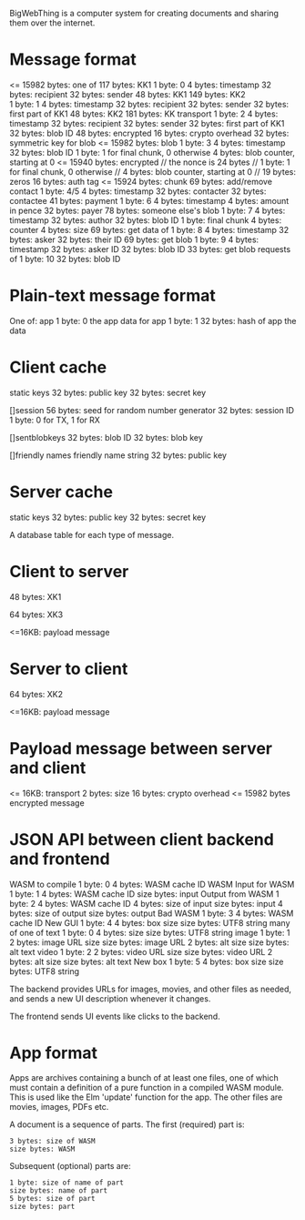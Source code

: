 BigWebThing is a computer system for creating documents and sharing them over the internet.

# Message format

<= 15982 bytes: one of
    117 bytes: KK1
        1 byte: 0
        4 bytes: timestamp
        32 bytes: recipient
        32 bytes: sender
        48 bytes: KK1
    149 bytes: KK2    
        1 byte: 1
        4 bytes: timestamp
        32 bytes: recipient
        32 bytes: sender
        32 bytes: first part of KK1
        48 bytes: KK2
    181 bytes: KK transport
        1 byte: 2
        4 bytes: timestamp
        32 bytes: recipient
        32 bytes: sender
        32 bytes: first part of KK1
        32 bytes: blob ID
        48 bytes: encrypted
            16 bytes: crypto overhead
            32 bytes: symmetric key for blob
    <= 15982 bytes: blob
        1 byte: 3
        4 bytes: timestamp
        32 bytes: blob ID
        1 byte: 1 for final chunk, 0 otherwise
        4 bytes: blob counter, starting at 0
        <= 15940 bytes: encrypted
            // the nonce is 24 bytes
            //      1 byte: 1 for final chunk, 0 otherwise
            //      4 bytes: blob counter, starting at 0
            //      19 bytes: zeros
            16 bytes: auth tag
            <= 15924 bytes: chunk
    69 bytes: add/remove contact
        1 byte: 4/5 
        4 bytes: timestamp
        32 bytes: contacter
        32 bytes: contactee
    41 bytes: payment
        1 byte: 6
        4 bytes: timestamp
        4 bytes: amount in pence
        32 bytes: payer
    78 bytes: someone else's blob
        1 byte: 7
        4 bytes: timestamp
        32 bytes: author
	32 bytes: blob ID
	1 byte: final chunk
	4 bytes: counter
        4 bytes: size
    69 bytes: get data of
        1 byte: 8
	4 bytes: timestamp
	32 bytes: asker
        32 bytes: their ID
    69 bytes: get blob
        1 byte: 9
        4 bytes: timestamp
	32 bytes: asker ID
        32 bytes: blob ID
    33 bytes: get blob requests of
        1 byte: 10
        32 bytes: blob ID

# Plain-text message format

One of:
    app
        1 byte: 0
        the app
    data for app
        1 byte: 1
        32 bytes: hash of app
        the data

# Client cache

static keys
    32 bytes: public key
    32 bytes: secret key

[]session
    56 bytes: seed for random number generator
    32 bytes: session ID
    1 byte: 0 for TX, 1 for RX

[]sentblobkeys
    32 bytes: blob ID
    32 bytes: blob key

[]friendly names
    friendly name string
    32 bytes: public key

# Server cache

static keys
    32 bytes: public key
    32 bytes: secret key

A database table for each type of message.

# Client to server

48 bytes: XK1 

64 bytes: XK3

<=16KB: payload message

# Server to client

64 bytes: XK2

<=16KB: payload message

# Payload message between server and client

<= 16KB: transport
    2 bytes: size
    16 bytes: crypto overhead
    <= 15982 bytes
        encrypted message

# JSON API between client backend and frontend

WASM to compile
    1 byte: 0
    4 bytes: WASM cache ID
    WASM
Input for WASM
    1 byte: 1
    4 bytes: WASM cache ID
    size bytes: input
Output from WASM
    1 byte: 2
    4 bytes: WASM cache ID
    4 bytes: size of input
    size bytes: input
    4 bytes: size of output
    size bytes: output
Bad WASM
    1 byte: 3
    4 bytes: WASM cache ID
New GUI
    1 byte: 4
    4 bytes: box size
    size bytes: UTF8 string
    many of one of
        text
            1 byte: 0
            4 bytes: size
            size bytes: UTF8 string
        image
            1 byte: 1
            2 bytes: image URL size
            size bytes: image URL
            2 bytes: alt size
            size bytes: alt text
        video
            1 byte: 2
            2 bytes: video URL size
            size bytes: video URL
            2 bytes: alt size
            size bytes: alt text
New box
    1 byte: 5
    4 bytes: box size
    size bytes: UTF8 string


The backend provides URLs for images, movies, and other files as needed, and sends a new UI description whenever it changes.

The frontend sends UI events like clicks to the backend.

# App format

Apps are archives containing a bunch of at least one files, one of which must contain a definition of a pure function in a compiled WASM module. This is used like the Elm 'update' function for the app. The other files are movies, images, PDFs etc.

A document is a sequence of parts. The first (required) part is:

    3 bytes: size of WASM
    size bytes: WASM

Subsequent (optional) parts are:

    1 byte: size of name of part
    size bytes: name of part
    5 bytes: size of part
    size bytes: part
